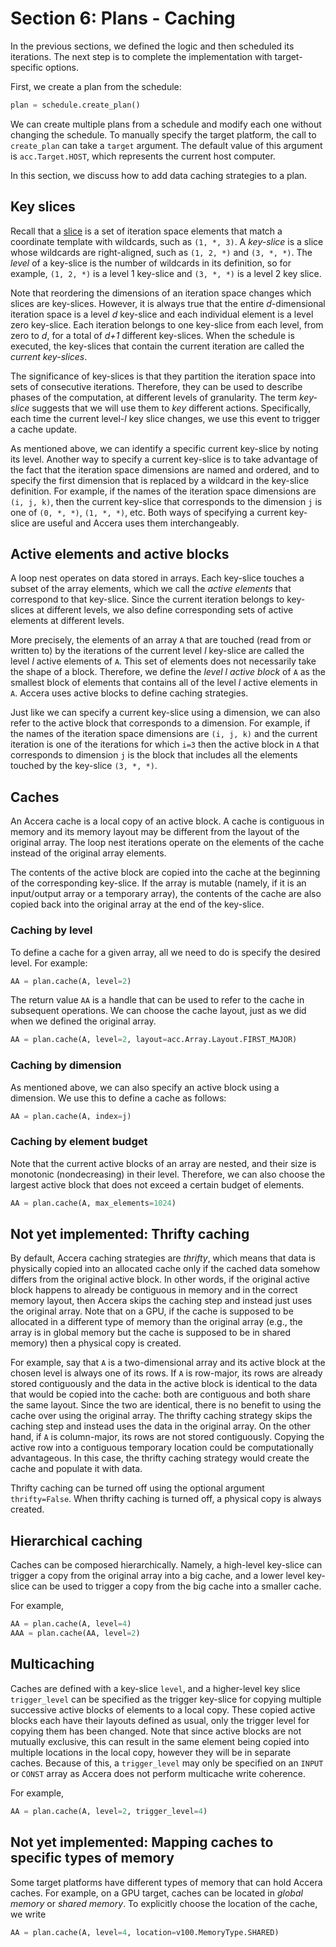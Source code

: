 [//]: # (Project: Accera)
[//]: # (Version: <<VERSION>>)

# Section 6: Plans - Caching
In the previous sections, we defined the logic and then scheduled its iterations. The next step is to complete the implementation with target-specific options.

First, we create a plan from the schedule:
```python
plan = schedule.create_plan()
```
We can create multiple plans from a schedule and modify each one without changing the schedule. To manually specify the target platform, the call to `create_plan` can take a `target` argument. The default value of this argument is `acc.Target.HOST`, which represents the current host computer.

In this section, we discuss how to add data caching strategies to a plan.

## Key slices

Recall that a [slice](<03%20Schedules.md>) is a set of iteration space elements that match a coordinate template with wildcards, such as `(1, *, 3)`. A *key-slice* is a slice whose wildcards are right-aligned, such as `(1, 2, *)` and `(3, *, *)`. The *level* of a key-slice is the number of wildcards in its definition, so for example, `(1, 2, *)` is a level 1 key-slice and `(3, *, *)` is a level 2 key slice.

Note that reordering the dimensions of an iteration space changes which slices are key-slices. However, it is always true that the entire *d*-dimensional iteration space is a level *d* key-slice and each individual element is a level zero key-slice. Each iteration belongs to one key-slice from each level, from zero to *d*, for a total of *d+1* different key-slices. When the schedule is executed, the key-slices that contain the current iteration are called the *current key-slices*.

The significance of key-slices is that they partition the iteration space into sets of consecutive iterations. Therefore, they can be used to describe phases of the computation, at different levels of granularity. The term *key-slice* suggests that we will use them to *key* different actions. Specifically, each time the current level-*l* key slice changes, we use this event to trigger a cache update.

As mentioned above, we can identify a specific current key-slice by noting its level. Another way to specify a current key-slice is to take advantage of the fact that the iteration space dimensions are named and ordered, and to specify the first dimension that is replaced by a wildcard in the key-slice definition. For example, if the names of the iteration space dimensions are `(i, j, k)`, then the current key-slice that corresponds to the dimension `j` is one of `(0, *, *)`, `(1, *, *)`, etc. Both ways of specifying a current key-slice are useful and Accera uses them interchangeably.

## Active elements and active blocks
A loop nest operates on data stored in arrays. Each key-slice touches a subset of the array elements, which we call the *active elements* that correspond to that key-slice. Since the current iteration belongs to key-slices at different levels, we also define corresponding sets of active elements at different levels.

More precisely, the elements of an array `A` that are touched (read from or written to) by the iterations of the current level *l* key-slice are called the level *l* active elements of `A`. This set of elements does not necessarily take the shape of a block. Therefore, we define the *level l active block* of `A` as the smallest block of elements that contains all of the level *l* active elements in `A`. Accera uses active blocks to define caching strategies.

Just like we can specify a current key-slice using a dimension, we can also refer to the active block that corresponds to a dimension. For example, if the names of the iteration space dimensions are `(i, j, k)` and the current iteration is one of the iterations for which `i=3` then the active block in `A` that corresponds to dimension `j` is the block that includes all the elements touched by the key-slice `(3, *, *)`.

## Caches
An Accera cache is a local copy of an active block. A cache is contiguous in memory and its memory layout may be different from the layout of the original array. The loop nest iterations operate on the elements of the cache instead of the original array elements.

The contents of the active block are copied into the cache at the beginning of the corresponding key-slice. If the array is mutable (namely, if it is an input/output array or a temporary array), the contents of the cache are also copied back into the original array at the end of the key-slice.

### Caching by level
To define a cache for a given array, all we need to do is specify the desired level. For example:
```python
AA = plan.cache(A, level=2)
```
The return value `AA` is a handle that can be used to refer to the cache in subsequent operations. We can choose the cache layout, just as we did when we defined the original array.
```python
AA = plan.cache(A, level=2, layout=acc.Array.Layout.FIRST_MAJOR)
```

### Caching by dimension
As mentioned above, we can also specify an active block using a dimension. We use this to define a cache as follows:
```python
AA = plan.cache(A, index=j)
```

### Caching by element budget
Note that the current active blocks of an array are nested, and their size is monotonic (nondecreasing) in their level. Therefore, we can also choose the largest active block that does not exceed a certain budget of elements.
```python
AA = plan.cache(A, max_elements=1024)
```


## __Not yet implemented:__ Thrifty caching
By default, Accera caching strategies are *thrifty*, which means that data is physically copied into an allocated cache only if the cached data somehow differs from the original active block. In other words, if the original active block happens to already be contiguous in memory and in the correct memory layout, then Accera skips the caching step and instead just uses the original array. Note that on a GPU, if the cache is supposed to be allocated in a different type of memory than the original array (e.g., the array is in global memory but the cache is supposed to be in shared memory) then a physical copy is created.

For example, say that `A` is a two-dimensional array and its active block at the chosen level is always one of its rows. If `A` is row-major, its rows are already stored contiguously and the data in the active block is identical to the data that would be copied into the cache: both are contiguous and both share the same layout. Since the two are identical, there is no benefit to using the cache over using the original array. The thrifty caching strategy skips the caching step and instead uses the data in the original array. On the other hand, if `A` is column-major, its rows are not stored contiguously. Copying the active row into a contiguous temporary location could be computationally advantageous. In this case, the thrifty caching strategy would create the cache and populate it with data.

Thrifty caching can be turned off using the optional argument `thrifty=False`. When thrifty caching is turned off, a physical copy is always created.

[comment]: # (MISSING:)
[comment]: # (* A concept of disjoint active blocks. This is critical for temp arrays and the question of which part of the array do we actually store in RAM)
[comment]: # (* The idea of double buffering - this becomes complex for mutable caches and consecutive active blocks that overlap. This can lead to a cache coherence issue.)

## Hierarchical caching
Caches can be composed hierarchically. Namely, a high-level key-slice can trigger a copy from the original array into a big cache, and a lower level key-slice can be used to trigger a copy from the big cache into a smaller cache.

For example,
```python
AA = plan.cache(A, level=4)
AAA = plan.cache(AA, level=2)
```

## Multicaching
Caches are defined with a key-slice `level`, and a higher-level key slice `trigger_level` can be specified as the trigger key-slice for copying multiple successive active blocks of elements to a local copy. These copied active blocks each have their layouts defined as usual, only the trigger level for copying them has been changed. Note that since active blocks are not mutually exclusive, this can result in the same element being copied into multiple locations in the local copy, however they will be in separate caches. Because of this, a `trigger_level` may only be specified on an `INPUT` or `CONST` array as Accera does not perform multicache write coherence.

For example,
```python
AA = plan.cache(A, level=2, trigger_level=4)
```

## __Not yet implemented:__ Mapping caches to specific types of memory
Some target platforms have different types of memory that can hold Accera caches. For example, on a GPU target, caches can be located in *global memory* or *shared memory*. To explicitly choose the location of the cache, we write
```python
AA = plan.cache(A, level=4, location=v100.MemoryType.SHARED)
```


<div style="page-break-after: always;"></div>
